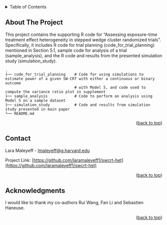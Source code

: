 <!-- TABLE OF CONTENTS -->
<details>
  <summary>Table of Contents</summary>
  <ol>
    <li>
      <a href="#about-the-project">About The Project</a>
    </li>
    <li><a href="#contact">Contact</a></li>
    <li><a href="#acknowledgments">Acknowledgments</a></li>
  </ol>
</details>



<!-- ABOUT THE PROJECT -->
## About The Project

This project contains the supporting R code for “Assessing exposure-time treatment effect heterogeneity in stepped wedge cluster randomized trials”. Specifically, it includes R code for trial planning (code_for_trial_planning) mentioned in Section 5.1, sample code for analysis of a trial (sample_analysis), and the R code and results from the presented simulation study (simulation_study).

    .
    ├── code_for_trial_planning    # Code for using simulations to estimate power of a given SW-CRT with either a continuous or binary outcome
                                   # with Model 5, and code used to compute the variance ratio plot in supplement
    ├── sample_analysis            # Code to perform an analysis using Model 5 on a sample dataset
    ├── simulation_study           # Code and results from simulation study presented in main paper
    └── README.md


<p align="right">(<a href="#readme-top">back to top</a>)</p>

<!-- CONTACT -->
## Contact

Lara Maleyeff - lmaleyeff@g.harvard.edu

Project Link: [https://github.com/laramaleyeff1/swcrt-het](https://github.com/laramaleyeff1/swcrt-het)

<p align="right">(<a href="#readme-top">back to top</a>)</p>


<!-- ACKNOWLEDGMENTS -->
## Acknowledgments

I would like to thank my co-authors Rui Wang, Fan Li and Sebastien Haneuse.

<p align="right">(<a href="#readme-top">back to top</a>)</p>

